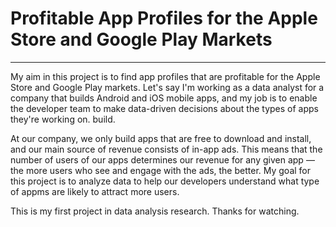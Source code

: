 # Profitable App Profiles for the Apple Store and Google Play Markets
---
My aim in this project is to find app profiles that are profitable for the Apple Store and Google Play markets. Let's say I'm working as a data analyst for a company that builds Android and iOS mobile apps, and my job is to enable the developer team to make data-driven decisions about the types of apps they're working on. build.

At our company, we only build apps that are free to download and install, and our main source of revenue consists of in-app ads. This means that the number of users of our apps determines our revenue for any given app — the more users who see and engage with the ads, the better. My goal for this project is to analyze data to help our developers understand what type of appms are likely to attract more users.

This is my first project in data analysis research. 
Thanks for watching.
